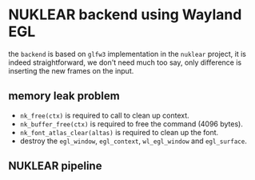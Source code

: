 # NUKLEAR backend using Wayland EGL
the `backend` is based on `glfw3` implementation in the `nuklear` project, it is
indeed straightforward, we don't need much too say, only difference is inserting
the new frames on the input.

## memory leak problem
- `nk_free(ctx)` is required to call to clean up context.
- `nk_buffer_free(ctx)` is required to free the command (4096 bytes).
- `nk_font_atlas_clear(altas)` is required to clean up the font.
- destroy the `egl_window`, `egl_context`, `wl_egl_window` and `egl_surface`.


## NUKLEAR pipeline
